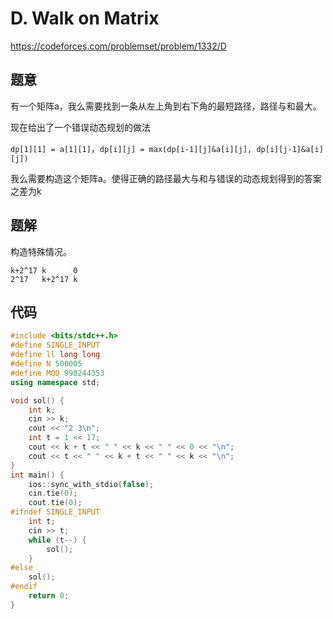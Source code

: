 # D. Walk on Matrix
https://codeforces.com/problemset/problem/1332/D

## 题意

有一个矩阵a，我么需要找到一条从左上角到右下角的最短路径，路径与和最大。

现在给出了一个错误动态规划的做法

`dp[1][1] = a[1][1]`，`dp[i][j] = max(dp[i-1][j]&a[i][j], dp[i][j-1]&a[i][j])`

我么需要构造这个矩阵a。使得正确的路径最大与和与错误的动态规划得到的答案之差为k

## 题解

构造特殊情况。
```
k+2^17 k      0
2^17   k+2^17 k
```

## 代码

``` cpp
#include <bits/stdc++.h>
#define SINGLE_INPUT
#define ll long long
#define N 500005
#define MOD 998244353
using namespace std;

void sol() {
    int k;
    cin >> k;
    cout << "2 3\n";
    int t = 1 << 17;
    cout << k + t << " " << k << " " << 0 << "\n";
    cout << t << " " << k + t << " " << k << "\n";
}
int main() {
    ios::sync_with_stdio(false);
    cin.tie(0);
    cout.tie(0);
#ifndef SINGLE_INPUT
    int t;
    cin >> t;
    while (t--) {
        sol();
    }
#else
    sol();
#endif
    return 0;
}
```